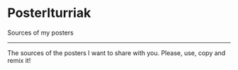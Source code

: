 # PosterIturriak
Sources of my posters

----------------------

The sources of the posters I want to share with you. Please, use, copy and remix
it!
